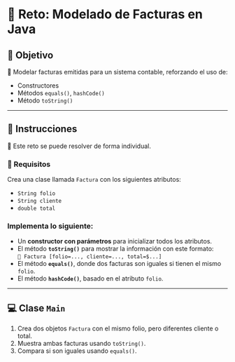 # 🧾 Reto: Modelado de Facturas en Java

## 🎯 Objetivo

💼 Modelar facturas emitidas para un sistema contable, reforzando el uso de:
- Constructores
- Métodos `equals()`, `hashCode()`
- Método `toString()`

---

## 📝 Instrucciones

👤 Este reto se puede resolver de forma individual.

### 📄 Requisitos

Crea una clase llamada `Factura` con los siguientes atributos:

- `String folio`  
- `String cliente`  
- `double total`  

### Implementa lo siguiente:

- Un **constructor con parámetros** para inicializar todos los atributos.
- El método **`toString()`** para mostrar la información con este formato:  
  `🧾 Factura [folio=..., cliente=..., total=$...]`
- El método **`equals()`**, donde dos facturas son iguales si tienen el mismo `folio`.
- El método **`hashCode()`**, basado en el atributo `folio`.

---

## 💻 Clase `Main`

1. Crea dos objetos `Factura` con el mismo folio, pero diferentes cliente o total.
2. Muestra ambas facturas usando `toString()`.
3. Compara si son iguales usando `equals()`.

